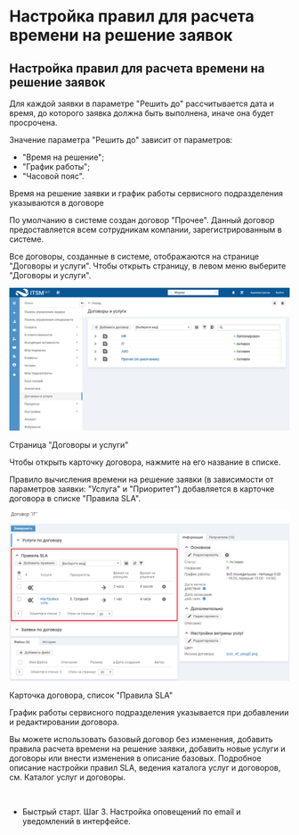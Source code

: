 <h1 MadCap:conditions="Default.WEB-HELP" xmlns:MadCap="http://www.madcapsoftware.com/Schemas/MadCap.xsd">Настройка правил для расчета времени на решение заявок</h1><h2 MadCap:conditions="Default.PDF" xmlns:MadCap="http://www.madcapsoftware.com/Schemas/MadCap.xsd">Настройка правил для расчета времени на решение заявок</h2>
Для каждой заявки в параметре "Решить до" рассчитывается дата и время, до которого заявка должна быть выполнена, иначе она будет просрочена.

<p class="beforeList">Значение параметра "Решить до" зависит от параметров: </p>

<ul class="FirstLevel">
  <li>"Время на решение";</li>
  <li>"График работы";</li>
  <li>"Часовой пояс".</li>
</ul>
Время на решение заявки и график работы сервисного подразделения указываются в договоре

По умолчанию в системе создан договор "Прочее". Данный договор предоставляется всем сотрудникам компании, зарегистрированным в системе.

Все договоры, созданные в системе, отображаются на странице "Договоры и услуги". Чтобы открыть страницу, в левом меню выберите "Договоры и услуги".

<p class="ris">
  <img src="../Resources/Images/itsm_SN/agr_01.png" title="Страница &amp;quot;Договоры и услуги&amp;quot;" class="doc" />
</p>

<p class="img_num" MadCap:conditions="Default.PDF" xmlns:MadCap="http://www.madcapsoftware.com/Schemas/MadCap.xsd">Страница "Договоры и услуги"</p>

Чтобы открыть карточку договора, нажмите на его название в списке.

Правило вычисления времени на решение заявки (в зависимости от параметров заявки: "Услуга" и "Приоритет") добавляется в карточке договора в списке "Правила SLA".

<p class="ris">
  <img src="../Resources/Images/itsm_SN/agr_06.png" title="Карточка договора, список &amp;quot;Правила SLA&amp;quot;" class="doc"></img>
</p>

<p class="img_num" MadCap:conditions="Default.PDF" xmlns:MadCap="http://www.madcapsoftware.com/Schemas/MadCap.xsd">Карточка договора, список "Правила SLA"</p>

График работы сервисного подразделения указывается при добавлении и редактировании договора.

<p>Вы можете использовать базовый договор без изменения, добавить правила расчета времени на решение заявки, добавить новые услуги и договоры или внести изменения в описание базовых. Подробное описание настройки правил SLA, ведения каталога услуг и договоров<MadCap:conditionalText MadCap:conditions="Default.WEB-HELP" xmlns:MadCap="http://www.madcapsoftware.com/Schemas/MadCap.xsd">, см. <MadCap:xref href="../service_catalog/service_catalog.htm">Каталог услуг и договоры</MadCap:xref></MadCap:conditionalText>.</p>

<p MadCap:conditions="Default.WEB-HELP" class="note_stroca" xmlns:MadCap="http://www.madcapsoftware.com/Schemas/MadCap.xsd"> </p>

<ul class="webHelp">
  <li MadCap:conditions="Default.WEB-HELP" xmlns:MadCap="http://www.madcapsoftware.com/Schemas/MadCap.xsd">Быстрый старт. Шаг 3. <MadCap:xref href="Quick_Start_3.htm">Настройка оповещений по email и уведомлений в интерфейсе</MadCap:xref>.</li>
</ul>
